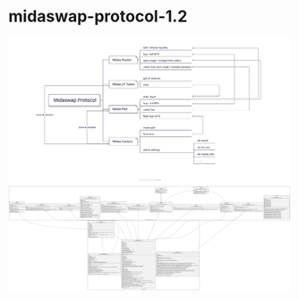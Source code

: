 # midaswap-protocol-1.2


![midaswap-contracts-diagram_2](./diagram_2.svg)
![midaswap-contracts-diagram](./diagram.svg)
